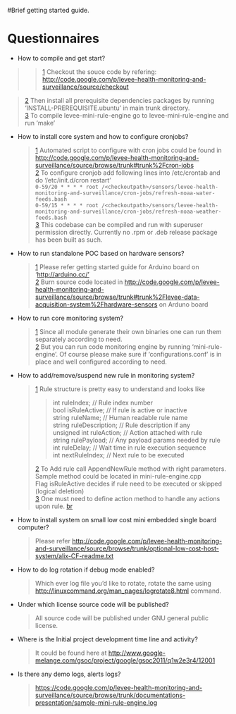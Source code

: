 #Brief getting started guide.

# Questionnaires #

  * How to compile and get start?
> > [1](1.md) Checkout the souce code by refering: http://code.google.com/p/levee-health-monitoring-and-surveillance/source/checkout <br>
<blockquote><a href='2.md'>2</a> Then install all prerequisite dependencies packages by running ‘INSTALL-PREREQUISITE.ubuntu’ in main trunk directory. <br>
<a href='3.md'>3</a> To compile levee-mini-rule-engine go to levee-mini-rule-engine and run ‘make’ <br>
</blockquote><ul><li>How to install core system and how to configure cronjobs?<br>
<blockquote><a href='1.md'>1</a> Automated script to configure with cron jobs could be found in <a href='http://code.google.com/p/levee-health-monitoring-and-surveillance/source/browse/trunk#trunk%2Fcron-jobs'>http://code.google.com/p/levee-health-monitoring-and-surveillance/source/browse/trunk#trunk%2Fcron-jobs</a> <br>
<a href='2.md'>2</a> To configure cronjob add following lines into /etc/crontab and do ‘/etc/init.d/cron restart’ <br>
<code>0-59/20 * * * * root /&lt;checkoutpath&gt;/sensors/levee-health-monitoring-and-surveillance/cron-jobs/refresh-noaa-water-feeds.bash</code> <br>
<code>0-59/15 * * * * root /&lt;checkoutpath&gt;/sensors/levee-health-monitoring-and-surveillance/cron-jobs/refresh-noaa-weather-feeds.bash</code><br>
<a href='3.md'>3</a> This codebase can be compiled and run with superuser permission directly. Currently no .rpm or .deb release package has been built as such. <br></blockquote></li></ul>

<ul><li>How to run standalone POC based on hardware sensors?<br>
<blockquote><a href='1.md'>1</a> Please refer getting started guide for Arduino board on ‘<a href='http://arduino.cc/’'>http://arduino.cc/’</a> <br>
<a href='2.md'>2</a> Burn source code located in <a href='http://code.google.com/p/levee-health-monitoring-and-surveillance/source/browse/trunk#trunk%2Flevee-data-acquisition-system%2Fhardware-sensors'>http://code.google.com/p/levee-health-monitoring-and-surveillance/source/browse/trunk#trunk%2Flevee-data-acquisition-system%2Fhardware-sensors</a> on Arduno board <br></blockquote></li></ul>

<ul><li>How to run core monitoring system?<br>
<blockquote><a href='1.md'>1</a> Since all module generate their own binaries one can run them separately according to need. <br>
<a href='2.md'>2</a> But you can run code monitoring engine by running ‘mini-rule-engine’. Of course please make sure if ‘configurations.conf’ is in place and well configured according to need. <br></blockquote></li></ul>

<ul><li>How to add/remove/suspend new rule in monitoring system?<br>
<blockquote><a href='1.md'>1</a> Rule structure is pretty easy to understand and looks like <br>
<blockquote>int ruleIndex;            // Rule index number <br>
bool isRuleActive;        // If rule is active or inactive <br>
string ruleName;          // Human readable rule name <br>
string ruleDescription;   // Rule description if any <br>
unsigned int ruleAction;  // Action attached with rule <br>
string rulePayload;       // Any payload params needed by rule <br>
int ruleDelay;            // Wait time in rule execution sequence <br>
int nextRuleIndex;        // Next rule to be executed <br>
</blockquote><a href='2.md'>2</a> To Add rule call AppendNewRule method with right parameters. <br> Sample method could be located in mini-rule-engine.cpp <br> Flag isRuleActive decides if rule need to be executed or skipped (logical deletion) <br>
<a href='3.md'>3</a> One must need to define action method to handle any actions upon rule. <a href='br.md'>br</a></blockquote></li></ul>

<ul><li>How to install system on small low cost mini embedded single board computer?<br>
<blockquote>Please refer <a href='http://code.google.com/p/levee-health-monitoring-and-surveillance/source/browse/trunk/optional-low-cost-host-system/alix-CF-readme.txt'>http://code.google.com/p/levee-health-monitoring-and-surveillance/source/browse/trunk/optional-low-cost-host-system/alix-CF-readme.txt</a> <br>
</blockquote></li><li>How to do log rotation if debug mode enabled?<br>
<blockquote>Which ever log file you’d like to rotate, rotate the same using <a href='http://linuxcommand.org/man_pages/logrotate8.html'>http://linuxcommand.org/man_pages/logrotate8.html</a> command. <br>
</blockquote></li><li>Under which license source code will be published?<br>
<blockquote>All source code will be published under GNU general public license. <br>
</blockquote></li><li>Where is the Initial project development time line and activity?<br>
<blockquote>It could be found here at <a href='http://www.google-melange.com/gsoc/project/google/gsoc2011/q1w2e3r4/12001'>http://www.google-melange.com/gsoc/project/google/gsoc2011/q1w2e3r4/12001</a> <br>
</blockquote></li><li>Is there any demo logs, alerts logs?<br>
<blockquote><a href='https://code.google.com/p/levee-health-monitoring-and-surveillance/source/browse/trunk/documentations-presentation/sample-mini-rule-engine.log'>https://code.google.com/p/levee-health-monitoring-and-surveillance/source/browse/trunk/documentations-presentation/sample-mini-rule-engine.log</a><br>